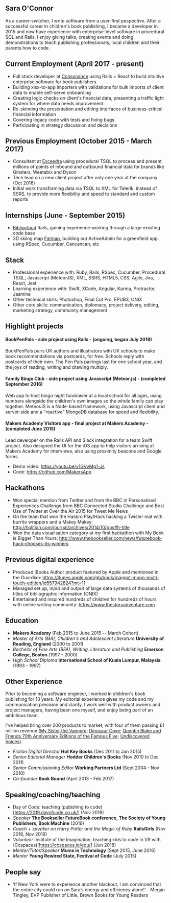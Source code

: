 ## Sara O'Connor

As a career-switcher, I write software from a user-first pespective. After a successful career in children's book publishing, I became a developer in 2015 and now have experience with enterprise-level software in procedural SQL and Rails. I enjoy giving talks, creating events and doing demonstrations to teach publishing professionals, local children and their parents how to code.

## Current Employment (April 2017 - present)
- Full stack developer at [Consonance](https://www.consonance.app/) using Rails + React to build intuitive enterprise software for book publishers
- Building xlsx-to-app importers with validations for bulk imports of client data to enable self-serve onboarding
- Creating logic checks on client's financial data, presenting a traffic light system for where data needs improvement
- Re-skinning the presentation and editing interfaces of business-critical financial information
- Covering legacy code with tests and fixing bugs
- Participating in strategy discussion and decisions

## Previous Employment (October 2015 - March 2017)
- Consultant at [Exceedra](http://www.exceedra.com/) using procedural TSQL to process and present millions of points of inbound and outbound financial data for brands like Ginsters, Weetabix and Dyson
- Tech lead on a new client project after only one year at the company (Oct 2016)
- Initial work transforming data via TSQL to XML for Telerik, instead of SSRS, to provide more flexibility and speed to standard and custom reports

## Internships (June - September 2015)
- [Bibliocloud](http://bibliocloud.com/) Rails, gaining experience working through a large exisiting code base
- 3D skiing map [Fatmap](http://fatmap.com/), building out ActiveAdmin for a greenfield app using RSpec, Cucumber, Cancancan, etc

## Stack
- Professional experience with: Ruby, Rails, RSpec, Cucumber, Procedural TSQL, Javascript (MeteorJS), XML, SSRS, HTML5, CSS, Agile, Jira, React, Jest
- Learning experience with: Swift, XCode, Angular, Karma, Protractor, Jasmine
- Other technical skills: Photoshop, Final Cut Pro, EPUB3, ONIX
- Other core skills: communication, diplomacy, project delivery, editing, marketing strategy, community management


## Highlight projects
#### BookPenPals - side project using Rails - (ongoing, began July 2018)
BookPenPals pairs UK authors and illustrators with UK schools to make book recommendations via postcards, for free. Schools reply with postcards of their own. The Pen Pals pairings last for one school year, and the joys of reading, writing and drawing multiply.

#### Family Bingo Club - side project using Javascript (Meteor.js) - (completed September 2016)
Web app to host bingo night fundraiser at a local school for all ages, using numbers alongside the children's own images so the whole family can play together. MeteorJS is a Node-based framework, using Javascript client and server-side and a "reactive" MongoDB database for speed and flexibility.

#### Makers Academy Visitors app - final project at Makers Academy - (completed June 2015)
Lead developer on the Rails API and Slack integration for a team Swift project. Also designed the UI for the iOS app to help visitors arriving at Makers Academy for interviews, also using proximity beacons and Google forms.
- Demo video: https://youtu.be/v1GVvMg1-Js
- Code: https://github.com/MakersApp


## Hackathons
- Won special mention from Twitter and from the BBC in Personalised Experiences Challenge from BBC Connected Studio Challenge and Best Use of Twitter at Over the Air 2015 for Tweet Me News
- On the team that won the Hasbro Play/Hack hacking a Twister mat with burrito wrappers and a Makey Makey: http://holition.com/journal/archives/2014/10/pos#h-title
- Won the data visualisation category at my first hackathon with My Book is Bigger Than Yours: http://www.thebookseller.com/news/futurebook-hack-chooses-its-winners

## Previous digital experience
- Produced iBooks Author product featured by Apple and mentioned in the Guardian: https://itunes.apple.com/gb/book/maggot-moon-multi-touch-edition/id557942824?mt=11
- Managed set up, input and output of large data systems of thousands of titles of bibliographic information (ONIX)
- Entertained and inspired hundreds of children for hundreds of hours with online writing community: https://www.thestoryadventure.com

## Education
- **Makers Academy** (Feb 2015 to June 2015 -- March Cohort)
- *Master of Arts (MA), Children's and Adolescent Literature* **University of Reading, England** (2000 to 2001)
- *Bachelor of Fine Arts (BFA), Writing, Literature and Publishing* **Emerson College, Boston** (1997 - 2000)
- *High School Diploma* **International School of Kuala Lumpur, Malaysia** (1993 - 1997)

## Other Experience
Prior to becoming a software engineer, I worked in children's book publishing for 13 years. My editorial experience gives my code and my communication precision and clarity. I work well with product owners and project managers, having been one myself, and enjoy being part of an ambitious team.

I've helped bring over 200 products to market, with four of them passing £1 million revenue ([My Sister the Vampire](https://www.egmont.co.uk/books/category/fiction/series/my-sister-the-vampire/483); [Dinosaur Cove](http://www.dinosaurcove.co.uk/); [Quentin Blake and Friends 70th Anniversary Editions of the Famous Five](https://www.theguardian.com/books/gallery/2012/feb/24/enid-blyton-famous-five-70-in-pictures); [Undiscovered Voices](http://www.undiscoveredvoices.com/)).

- *Fiction Digital Director* **Hot Key Books** (Dec 2011 to Jan 2015)
- *Senior Editorial Manager* **Hodder Children's Books** (Nov 2010 to Dec 2011)
- *Senior Commissioning Editor* **Working Partners Ltd** (Sept 2004 - Nov 2010)
- *Co-founder* **Book Bound** (April 2013 - Feb 2017)

## Speaking/coaching/teaching
- Day of Code: teaching (pubishing to code)[https://2019.dayofcode.co.uk/] (Nov 2019)
- *Speaker* **The Bookseller FutureBook conference, The Society of Young Publishers, Book Machine** (2019)
- *Coach + speaker on Harry Potter and the Magic of Ruby* **RailsGirls** (Nov 2018, Nov 2019)
- *Volunteer* Institute of the Imagination, teaching kids to code in VR with (Cospaces)[https://cospaces.io/edu/] (Jun 2018)
- *Mentor/Tutor/Speaker* **Mums in Technology** (Sept 2015, June 2016)
- *Mentor* **Young Rewired State, Festival of Code** (July 2015)

## People say
- ‘If New York were to experience another blackout, I am convinced that the entire city could run on Sara’s energy and efficiency alone!’ - Megan Tingley, EVP Publisher of Little, Brown Books for Young Readers
